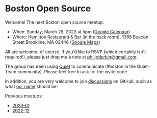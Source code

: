 # Boston Open Source

Welcome! The next Boston open source meetup:

- When: Sunday, March 26, 2023 at 5pm ([Google Calendar][])
- Where: [Hamilton Restaurant & Bar][] (in the back room), 1366 Beacon Street Brookline, MA 02446 ([Google Maps][])

[Hamilton Restaurant & Bar]: https://hamiltonbrookline.com
[Google Calendar]: https://www.google.com/calendar/event?eid=Mm9xNTRxMzB2MHE2aWdtb3Q0dWl2czhhbjIgcGhpbGlwZHVyYmluQG0&ctz=America/New_York
[Google Maps]: https://goo.gl/maps/Xn9q3wVHF5Q4jJsZA

All are welcome, of course. If you'd like to RSVP (which certainly isn't required!), please just drop me a note at philipdurbin@gmail.com.

The group has been using [Quiet][] to communicate (#boston in the Quiet-Team community). Please feel free to ask for the invite code.

[Quiet]: https://github.com/TryQuiet/quiet

In addition, you are very welcome to join [discussions][] on GitHub, such as what [our name][] should be!

[discussions]: https://github.com/orgs/bostonopen/discussions
[our name]: https://github.com/orgs/bostonopen/discussions/1

Previous meetups:

- [2023-01](http://blog.greptilian.com/2023/01/03/open-source-meetup-in-brookline-2/)
- [2022-12](http://blog.greptilian.com/2022/12/10/open-source-meetup-in-brookline/)

